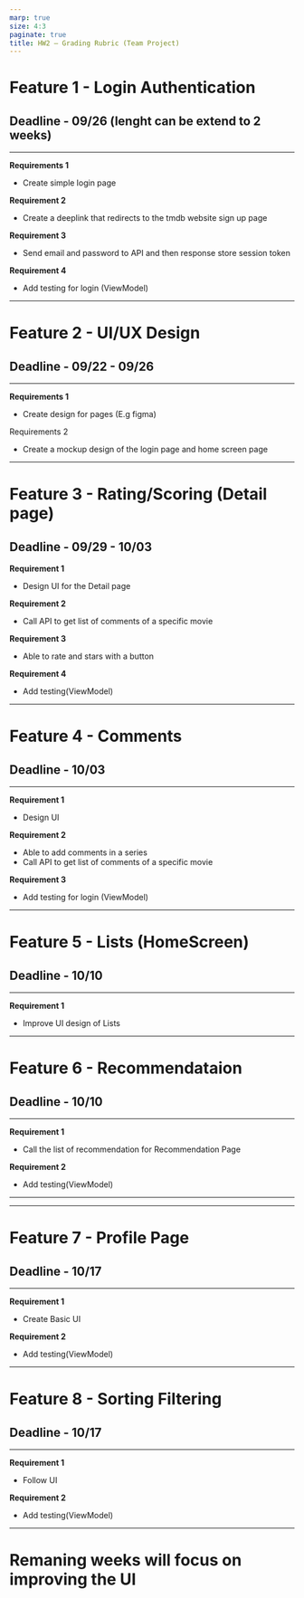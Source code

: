 ```yaml
---
marp: true
size: 4:3
paginate: true
title: HW2 – Grading Rubric (Team Project)
---
```


# Feature 1 - Login Authentication
## Deadline - 09/26 (lenght can be extend to 2 weeks)
---
**Requirements 1**
  - Create simple login page

**Requirement 2**
  - Create a deeplink that redirects to the tmdb website sign up page
  
**Requirement 3**
  - Send email and password to API and then response store session token
  
**Requirement 4**
  - Add testing for login (ViewModel)
---
# Feature 2 - UI/UX Design
## Deadline - 09/22 - 09/26

---

**Requirements 1**
  - Create design for pages (E.g figma)
  
Requirements 2
  - Create a mockup design of the login page and home screen page

---
# Feature 3 - Rating/Scoring (Detail page)
## Deadline - 09/29 - 10/03

**Requirement 1**
  - Design UI for the Detail page

**Requirement 2** 
  - Call API to get list of comments of a specific movie

**Requirement 3** 
  - Able to rate and stars with a button

**Requirement 4**
  - Add testing(ViewModel)

---
# Feature 4 - Comments
## Deadline - 10/03
---
**Requirement 1** 
  - Design UI

**Requirement 2**
  - Able to add comments in a series
  - Call API to get list of comments of a specific movie

**Requirement 3**
  - Add testing for login (ViewModel)


---
# Feature 5 - Lists (HomeScreen)
## Deadline -  10/10
---
**Requirement 1** 
- Improve UI design of Lists

---
# Feature 6 - Recommendataion
## Deadline -  10/10
---
**Requirement 1** 
- Call the list of recommendation for Recommendation Page

**Requirement 2**
- Add testing(ViewModel)
---

---
# Feature 7 - Profile Page
## Deadline -  10/17
---
**Requirement 1**
- Create Basic UI 

**Requirement 2**
  - Add testing(ViewModel)

---

# Feature 8 - Sorting Filtering
## Deadline -  10/17
---
**Requirement 1** 
- Follow UI

**Requirement 2**
  - Add testing(ViewModel)

---


# Remaning weeks will focus on improving the UI